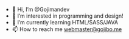 - 👋 Hi, I’m @Gojimandev
- 👀 I’m interested in programming and design!
- 🌱 I’m currently learning HTML/SASS/JAVA
- 📫 How to reach me webmaster@gojibo.me

<!---
Gojimandev/Gojimandev is a ✨ special ✨ repository because its `README.md` (this file) appears on your GitHub profile.
You can click the Preview link to take a look at your changes.
--->
